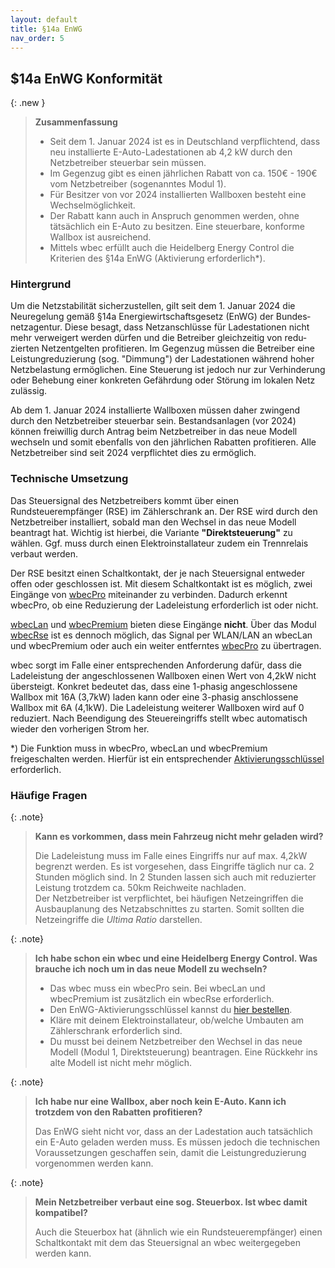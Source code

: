 ```yaml
---
layout: default
title: §14a EnWG
nav_order: 5
---
```

## $14a EnWG Konformität

{: .new }
> **Zusammenfassung**  
>
> - Seit dem 1. Januar 2024 ist es in Deutschland verpflichtend, dass neu installierte E-Auto-Ladestationen ab 4,2 kW durch den Netzbetreiber steuerbar sein müssen.
> - Im Gegenzug gibt es einen jährlichen Rabatt von ca. 150€ - 190€ vom Netzbetreiber (sogenanntes Modul 1).
> - Für Besitzer von vor 2024 installierten Wallboxen besteht eine Wechselmöglichkeit. 
> - Der Rabatt kann auch in Anspruch genommen werden, ohne tätsächlich ein E-Auto zu besitzen. Eine steuerbare, konforme Wallbox ist ausreichend.
> - Mittels wbec erfüllt auch die Heidelberg Energy Control die Kriterien des §14a EnWG (Aktivierung erforderlich*).

### Hintergrund
Um die Netz­sta­bi­lität sicher­zu­stellen, gilt seit dem 1. Januar 2024 die Neure­ge­lung gemäß §14a Ener­gie­wirt­schafts­ge­setz (EnWG) der Bundes­netz­agentur. Diese besagt, dass Netz­an­schlüsse für Ladestationen nicht mehr verwei­gert werden dürfen und die Betreiber gleich­zeitig von redu­zierten Netz­ent­gelten profi­tieren. Im Gegenzug müssen die Betreiber eine Leistungreduzierung (sog. "Dimmung") der Ladestationen während hoher Netz­be­las­tung ermöglichen. Eine Steue­rung ist jedoch nur zur Verhin­de­rung oder Behe­bung einer konkreten Gefähr­dung oder Störung im lokalen Netz zulässig.   

Ab dem 1. Januar 2024 installierte Wallboxen müssen daher zwingend durch den Netzbetreiber steuerbar sein. Bestandsanlagen (vor 2024) können freiwillig durch Antrag beim Netzbetreiber in das neue Modell wechseln und somit ebenfalls von den jährlichen Rabatten profitieren. Alle Netzbetreiber sind seit 2024 verpflichtet dies zu ermöglich.  

### Technische Umsetzung
Das Steuersignal des Netzbetreibers kommt über einen Rundsteuerempfänger (RSE) im Zählerschrank an. Der RSE wird durch den Netzbetreiber installiert, sobald man den Wechsel in das neue Modell beantragt hat. Wichtig ist hierbei, die Variante **"Direktsteuerung"** zu wählen. Ggf. muss durch einen Elektroinstallateur zudem ein Trennrelais verbaut werden.  

Der RSE besitzt einen Schaltkontakt, der je nach Steuersignal entweder offen oder geschlossen ist. Mit diesem Schaltkontakt ist es möglich, zwei Eingänge von [wbecPro](products\wbecPro.html) miteinander zu verbinden. Dadurch erkennt wbecPro, ob eine Reduzierung der Ladeleistung erforderlich ist oder nicht.  

[wbecLan](products\wbecLan.html) und [wbecPremium](products\wbecPremium.html) bieten diese Eingänge **nicht**. Über das Modul [wbecRse](products\wbecRse.html) ist es dennoch möglich, das Signal per WLAN/LAN an wbecLan und wbecPremium oder auch ein weiter entferntes [wbecPro](products\wbecPro.html) zu übertragen.  

wbec sorgt im Falle einer entsprechenden Anforderung dafür, dass die Ladeleistung der angeschlossenen Wallboxen einen Wert von 4,2kW nicht übersteigt. Konkret bedeutet das, dass eine 1-phasig angeschlossene Wallbox mit 16A (3,7kW) laden kann oder eine 3-phasig anschlossene Wallbox mit 6A (4,1kW). Die Ladeleistung weiterer Wallboxen wird auf 0 reduziert.
Nach Beendigung des Steuereingriffs stellt wbec automatisch wieder den vorherigen Strom her.  

*) Die Funktion muss in wbecPro, wbecLan und wbecPremium freigeschalten werden. Hierfür ist ein entsprechender [Aktivierungsschlüssel](docs/bestellung.html) erforderlich. 

### Häufige Fragen

{: .note}
> **Kann es vorkommen, dass mein Fahrzeug nicht mehr geladen wird?**
>
> Die Ladeleistung muss im Falle eines Eingriffs nur auf max. 4,2kW begrenzt werden. Es ist vorgesehen, dass Eingriffe täglich nur ca. 2 Stunden möglich sind. In 2 Stunden lassen sich auch mit reduzierter Leistung trotzdem ca. 50km Reichweite nachladen.  
> Der Netzbetreiber ist verpflichtet, bei häufigen Netzeingriffen die Ausbauplanung des Netzabschnittes zu starten. Somit sollten die Netzeingriffe die *Ultima Ratio* darstellen.  

{: .note}
> **Ich habe schon ein wbec und eine Heidelberg Energy Control. Was brauche ich noch um in das neue Modell zu wechseln?**
>
> - Das wbec muss ein wbecPro sein. Bei wbecLan und wbecPremium ist zusätzlich ein wbecRse erforderlich.  
> - Den EnWG-Aktivierungsschlüssel kannst du [hier bestellen](docs/bestellung.html).  
> - Kläre mit deinem Elektroinstallateur, ob/welche Umbauten am Zählerschrank erforderlich sind.  
> - Du musst bei deinem Netzbetreiber den Wechsel in das neue Modell (Modul 1, Direktsteuerung) beantragen. Eine Rückkehr ins alte Modell ist nicht mehr möglich.   

{: .note}
> **Ich habe nur eine Wallbox, aber noch kein E-Auto. Kann ich trotzdem von den Rabatten profitieren?**
>
> Das EnWG sieht nicht vor, dass an der Ladestation auch tatsächlich ein E-Auto geladen werden muss. Es müssen jedoch die technischen Voraussetzungen geschaffen sein, damit die Leistungreduzierung vorgenommen werden kann.  

{: .note}
> **Mein Netzbetreiber verbaut eine sog. Steuerbox. Ist wbec damit kompatibel?**
>
> Auch die Steuerbox hat (ähnlich wie ein Rundsteuerempfänger) einen Schaltkontakt mit dem das Steuersignal an wbec weitergegeben werden kann.  
